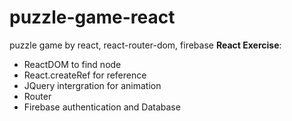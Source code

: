 # puzzle-game-react
puzzle game by react, react-router-dom, firebase
**React Exercise**:
* ReactDOM to find node
* React.createRef for reference
* JQuery intergration for animation
* Router
* Firebase authentication and Database
